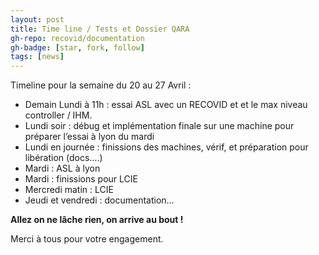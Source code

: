 ```yaml
---
layout: post
title: Time line / Tests et Dossier QARA
gh-repo: recovid/documentation
gh-badge: [star, fork, follow]
tags: [news]
---
```


Timeline pour la semaine du 20 au 27 Avril :

- Demain Lundi à 11h : essai ASL avec un RECOVID et et le max niveau controller / IHM.
- Lundi soir : débug et implémentation finale sur une machine pour préparer l’essai à lyon du mardi
- Lundi en journée : finissions des machines, vérif, et préparation pour libération (docs….)
- Mardi : ASL à lyon
- Mardi : finissions pour LCIE
- Mercredi matin : LCIE
- Jeudi et vendredi : documentation…

**Allez on ne lâche rien, on arrive au bout !**

Merci à tous pour votre engagement.
